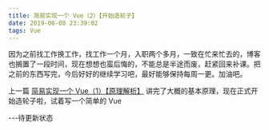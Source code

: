 ```yaml
---
title: 简易实现一个 Vue（2）【开始造轮子】
date: 2019-06-08 23:39:02
tags: Vue
---
```

因为之前找工作换工作，找工作一个月，入职两个多月，一致在忙来忙去的，博客也搁置了一段时间，现在想想也蛮后悔的，不能总是半途而废，赶紧回来补课。把之前的东西写完，今后好好的继续学习吧，最好能够保持每周一更。加油吧。

上一篇 [简易实现一个 Vue（1）【原理解析】](/blog/2019/06/08/mvvm-vue-2/) 讲完了大概的基本原理，现在正式开始造轮子啦，试着写一个简单的 Vue
<!-- more -->

<!-- # 整合Vue -->

<!-- ## constructor 初始化 -->
---待更新状态
<!-- ```js 
class Vue{
  constructor(options = {}){
    this.$el = document.querySelector(options.el);
    let data = this.data = options.data; 
    // 代理data，使其能直接this.xxx的方式访问data，正常的话需要this.data.xxx
    Object.keys(data).forEach((key)=> {
        this.proxyData(key);
    });
    this.methods = options.methods // 事件方法
    this.watcherTask = {}; // 需要监听的任务列表
    this.observer(data); // 初始化劫持监听所有数据
    this.compile(this.$el); // 解析dom
  }
}
``` -->